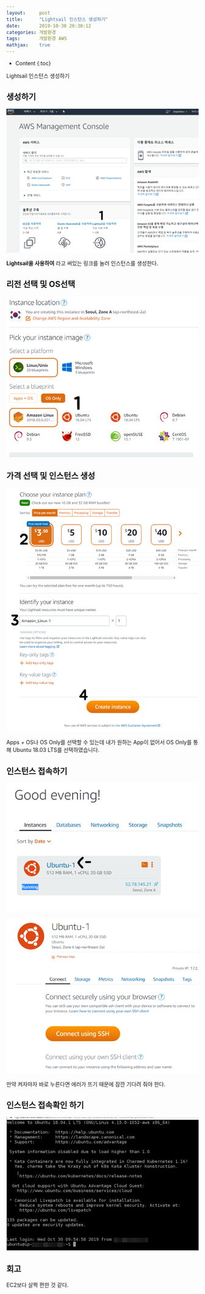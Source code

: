 ```yaml
---
layout:     post
title:      "Lightsail 인스턴스 생성하기"
date:       2019-10-30 20:30:12
categories: 개발환경
tags:       개발환경 AWS
mathjax:    true
---
```


* Content
{:toc}

Lightsail 인스턴스 생성하기



## 생성하기

![](/img-in-posts/Lightsail-인스턴스-생성하기-1.png)

__Lightsail을 사용하여__ 라고 써있는 링크를 눌러 인스턴스를 생성한다.

## 리전 선택 및 OS선택

![](/img-in-posts/Lightsail-인스턴스-생성하기-2.png)

## 가격 선택 및 인스턴스 생성

![](/img-in-posts/Lightsail-인스턴스-생성하기-3.png)

Apps + OS나 OS Only를 선택할 수 있는데 내가 원하는 App이 없어서 OS Only를 통해 Ubuntu 18.03 LTS를 선택하였습니다.

## 인스턴스 접속하기

![](/img-in-posts/Lightsail-인스턴스-생성하기-4.png)

![](/img-in-posts/Lightsail-인스턴스-생성하기-5.png)

만약 켜자마자 바로 누른다면 에러가 뜨기 때문에 잠깐 기다려 줘야 한다.

## 인스턴스 접속확인 하기

![](/img-in-posts/Lightsail-인스턴스-생성하기-6.png)

## 회고

EC2보다 살짝 편한 것 같다.